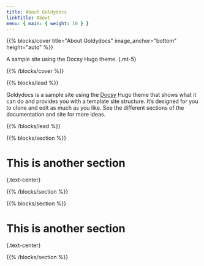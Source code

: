 ```yaml
---
title: About Goldydocs
linkTitle: About
menu: { main: { weight: 10 } }
---
```


{{% blocks/cover title="About Goldydocs" image_anchor="bottom" height="auto" %}}

A sample site using the Docsy Hugo theme.
{.mt-5}

{{% /blocks/cover %}}

{{% blocks/lead %}}

Goldydocs is a sample site using the [Docsy](https://github.com/google/docsy)
Hugo theme that shows what it can do and provides you with a template site
structure. It’s designed for you to clone and edit as much as you like. See the
different sections of the documentation and site for more ideas.

{{% /blocks/lead %}}

{{% blocks/section %}}

# This is another section

{.text-center}

{{% /blocks/section %}}

{{% blocks/section %}}

# This is another section

{.text-center}

{{% /blocks/section %}}
